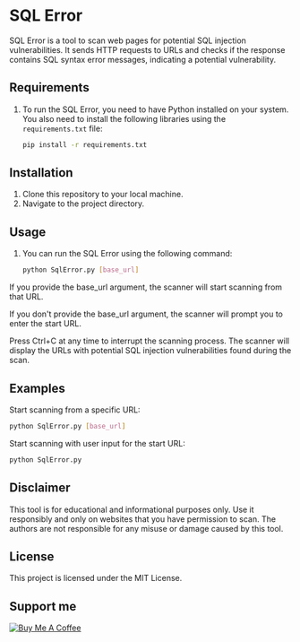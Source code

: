 # SQL Error

SQL Error is a tool to scan web pages for potential SQL injection vulnerabilities. It sends HTTP requests to URLs and checks if the response contains SQL syntax error messages, indicating a potential vulnerability.

## Requirements

1. To run the SQL Error, you need to have Python installed on your system. You also need to install the following libraries using the `requirements.txt` file:
    ```bash
    pip install -r requirements.txt

## Installation

1. Clone this repository to your local machine.
2. Navigate to the project directory.

## Usage

1. You can run the SQL Error using the following command:
    ```bash
    python SqlError.py [base_url]
    
If you provide the base_url argument, the scanner will start scanning from that URL.

If you don't provide the base_url argument, the scanner will prompt you to enter the start URL.

Press Ctrl+C at any time to interrupt the scanning process. The scanner will display the URLs with potential SQL injection vulnerabilities found during the scan.

## Examples

Start scanning from a specific URL:
  ```bash
  python SqlError.py [base_url]
  ```

Start scanning with user input for the start URL:
  ```bash
  python SqlError.py
  ```
## Disclaimer

This tool is for educational and informational purposes only. Use it responsibly and only on websites that you have permission to scan. The authors are not responsible for any misuse or damage caused by this tool.

## License

This project is licensed under the MIT License.

## Support me

<a href="https://www.buymeacoffee.com/SmakeMeMo" target="_blank"><img src="https://www.buymeacoffee.com/assets/img/custom_images/black_img.png" alt="Buy Me A Coffee">
